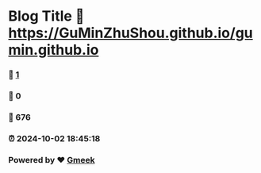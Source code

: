 # Blog Title :link: https://GuMinZhuShou.github.io/gumin.github.io 
### :page_facing_up: [1](https://GuMinZhuShou.github.io/gumin.github.io/tag.html) 
### :speech_balloon: 0 
### :hibiscus: 676 
### :alarm_clock: 2024-10-02 18:45:18 
### Powered by :heart: [Gmeek](https://github.com/Meekdai/Gmeek)
